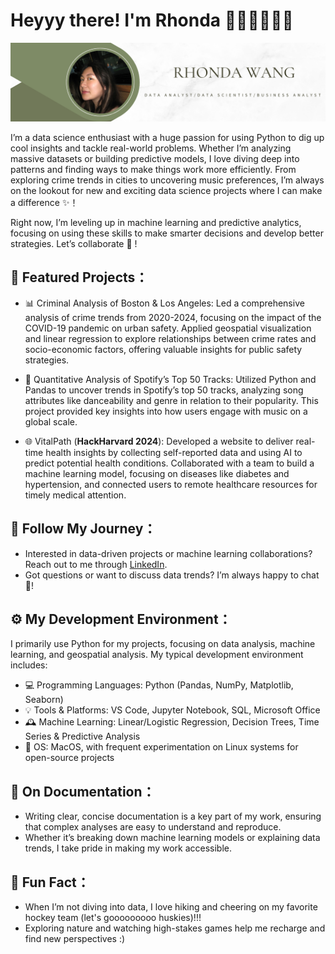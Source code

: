 # Heyyy there! I'm Rhonda 🤍🧋🫧👩🏻‍💻

![Header](https://github.com/rhondawanggg/rhondawanggg/blob/main/Green%20and%20White%20Minimalist%20Business%20Profile%20with%20Photo%20Profile%20LinkedIn%20Banner.png)

I’m a data science enthusiast with a huge passion for using Python to dig up cool insights and tackle real-world problems. Whether I’m analyzing massive datasets or building predictive models, I love diving deep into patterns and finding ways to make things work more efficiently. From exploring crime trends in cities to uncovering music preferences, I’m always on the lookout for new and exciting data science projects where I can make a difference ✨！

Right now, I’m leveling up in machine learning and predictive analytics, focusing on using these skills to make smarter decisions and develop better strategies. Let’s collaborate 💌 !

## 🌟 Featured Projects：
- 📊 Criminal Analysis of Boston & Los Angeles: Led a comprehensive analysis of crime trends from 2020-2024, focusing on the impact of the COVID-19 pandemic on urban safety. Applied geospatial visualization and linear regression to explore relationships between crime rates and socio-economic factors, offering valuable insights for public safety strategies.

- 🎵 Quantitative Analysis of Spotify’s Top 50 Tracks: Utilized Python and Pandas to uncover trends in Spotify’s top 50 tracks, analyzing song attributes like danceability and genre in relation to their popularity. This project provided key insights into how users engage with music on a global scale.

- 🌐 VitalPath (**HackHarvard 2024**): Developed a website to deliver real-time health insights by collecting self-reported data and using AI to predict potential health conditions. Collaborated with a team to build a machine learning model, focusing on diseases like diabetes and hypertension, and connected users to remote healthcare resources for timely medical attention.

## 🏹 Follow My Journey：
- Interested in data-driven projects or machine learning collaborations? Reach out to me through [LinkedIn](https://www.linkedin.com/in/rhonda-wang/).
- Got questions or want to discuss data trends? I’m always happy to chat 💭!

## ⚙️ My Development Environment：
I primarily use Python for my projects, focusing on data analysis, machine learning, and geospatial analysis. My typical development environment includes:
- 💻 Programming Languages: Python (Pandas, NumPy, Matplotlib, Seaborn)
- 💡 Tools & Platforms: VS Code, Jupyter Notebook, SQL, Microsoft Office
- 🕰️ Machine Learning: Linear/Logistic Regression, Decision Trees, Time Series & Predictive Analysis
- 🌱 OS: MacOS, with frequent experimentation on Linux systems for open-source projects

## 🥥 On Documentation：
- Writing clear, concise documentation is a key part of my work, ensuring that complex analyses are easy to understand and reproduce.
- Whether it’s breaking down machine learning models or explaining data trends, I take pride in making my work accessible.

## 🏒 Fun Fact：
- When I’m not diving into data, I love hiking and cheering on my favorite hockey team (let's gooooooooo huskies)!!!
- Exploring nature and watching high-stakes games help me recharge and find new perspectives :)
<!---
rhondawanggg/rhondawanggg is a ✨ special ✨ repository because its `README.md` (this file) appears on your GitHub profile.
You can click the Preview link to take a look at your changes.
--->
